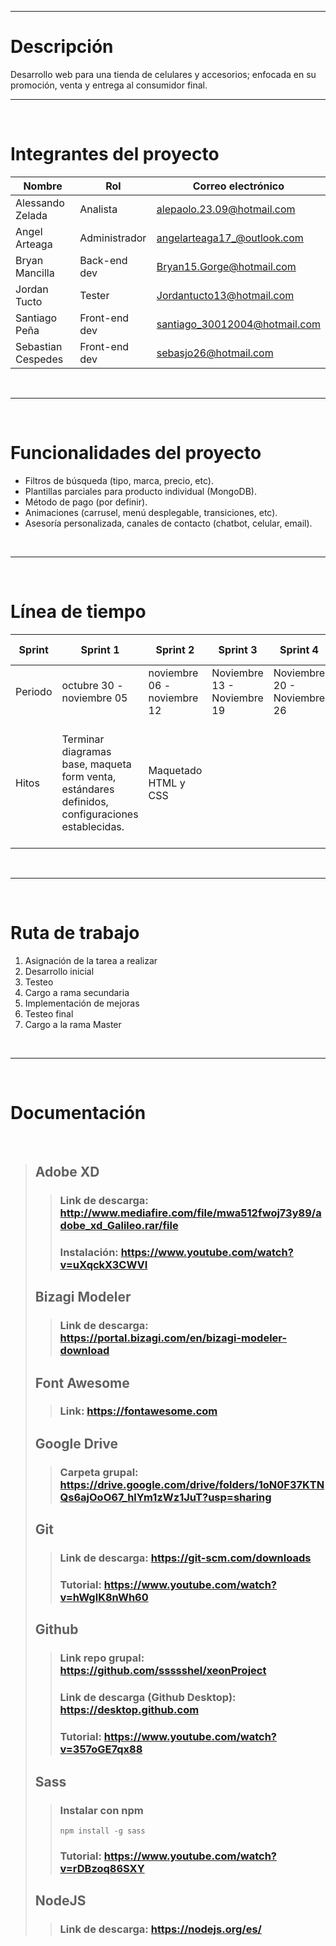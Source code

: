 

*********************


# Descripción
Desarrollo web para una tienda de celulares y accesorios; enfocada en su promoción, venta y entrega al consumidor final.


*********************
<br>

# Integrantes del proyecto 

| Nombre |Rol  |Correo electrónico  |
|--|--|--|
| Alessando Zelada | Analista | alepaolo.23.09@hotmail.com |
|Angel Arteaga  | Administrador | angelarteaga17_@outlook.com |
| Bryan Mancilla | Back-end dev | Bryan15.Gorge@hotmail.com |
|Jordan Tucto  | Tester |  Jordantucto13@hotmail.com|
| Santiago Peña | Front-end dev | santiago_30012004@hotmail.com |
| Sebastian Cespedes | Front-end dev | sebasjo26@hotmail.com |



<br>

*********************
<br>


# Funcionalidades del proyecto
- Filtros de búsqueda (tipo, marca, precio, etc).
- Plantillas parciales para producto individual (MongoDB).
- Método de pago (por definir).
- Animaciones (carrusel, menú desplegable, transiciones, etc).
- Asesoría personalizada, canales de contacto  (chatbot, celular, email).

<br>

*********************
<br>

# Línea de tiempo


| Sprint | Sprint 1 | Sprint 2 | Sprint 3 | Sprint 4 | Sprint 5 | Sprint 6 | Periodo almohada |
|--|--|--|--|--|--|--|--|
| Periodo | octubre 30 - noviembre 05 | noviembre 06 - noviembre 12| Noviembre 13 - Noviembre 19 | Noviembre 20 - Noviembre 26 | Noviembre 27 - Diciembre 03 | Diciembre 04 - Diciembre 10 | Diciembre 11  -Diciembre 17 |
| Hitos | Terminar diagramas base, maqueta form venta, estándares definidos, configuraciones establecidas.  | Maquetado HTML y CSS |  |  |  | Hosting de la página, pruebas finales, documentación final, presentación del proyecto (de ser necesaria) |  |



<br>

*********************
<br>

# Ruta de trabajo
1. Asignación de la tarea a realizar
2. Desarrollo inicial
3. Testeo
4. Cargo a rama secundaria
5. Implementación de mejoras
6. Testeo final
7. Cargo a la rama Master

<br>

*********************
<br>

# Documentación
<br>

> ## Adobe XD
>> ### Link de descarga: http://www.mediafire.com/file/mwa512fwoj73y89/adobe_xd_Galileo.rar/file
>> ### Instalación: https://www.youtube.com/watch?v=uXqckX3CWVI
>
> ## Bizagi Modeler
>> ### Link de descarga: https://portal.bizagi.com/en/bizagi-modeler-download
>
> ## Font Awesome
>> ### Link: https://fontawesome.com
>
> ## Google Drive
>> ### Carpeta grupal: https://drive.google.com/drive/folders/1oN0F37KTNQs6ajOoO67_hlYm1zWz1JuT?usp=sharing
> 
> ## Git
>> ### Link de descarga: https://git-scm.com/downloads
>> ### Tutorial: https://www.youtube.com/watch?v=hWglK8nWh60
>
> ## Github
>> ### Link repo grupal: https://github.com/ssssshel/xeonProject
>> ### Link de descarga (Github Desktop): https://desktop.github.com
>> ### Tutorial: https://www.youtube.com/watch?v=357oGE7qx88
>
> ## Sass 
>> ### Instalar con npm
>>`npm install -g sass`
>> ### Tutorial: https://www.youtube.com/watch?v=rDBzoq86SXY
>
> ## NodeJS
>> ### Link de descarga: https://nodejs.org/es/


